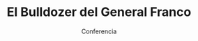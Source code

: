 ---
layout: post
title: "El Bulldozer del General Franco"
subtitle: "Conferencia"
background: "/img/posts/bg-cieza.jpg"
eventdate: 2019-02-08 20:00:00 +0100
category: "local"
tags: "cieza"
placeName: "Sala Club Atalaya"
placeMapsUrl: https://www.google.es/maps/place/Club+Atalaya+Ateneo/@38.2411942,-1.4240486,17z/data=!3m1!4b1!4m5!3m4!1s0xd646c3e58e0cce5:0xd05c1937993b595!8m2!3d38.24119!4d-1.4218599?hl=en
speakers:
    - name: Fernando Hernández
---